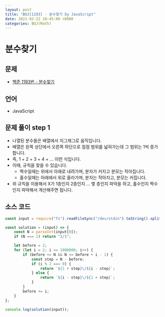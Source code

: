 ```yaml
---
layout: post
title: "BOJ[1193] - 분수찾기 by JavaScript"
date: 2021-02-22 18:45:00 +0900
categories: BOJ(Math)
---
```


# 분수찾기

## 문제

- [백준 1193번 - 분수찾기](https://www.acmicpc.net/problem/1193)

## 언어

- JavaScript

## 문제 풀이 step 1

- 나열된 분수들은 배열에서 지그재그로 움직입니다.
- 배열은 왼쪽 상단에서 오른쪽 하단으로 점점 범위를 넓혀가는데 그 범위는 1씩 증가합니다.
- 즉, 1 + 2 + 3 + 4 + ... 이런 식입니다.
- 이때, 규칙을 찾을 수 있습니다.
  - 짝수일때는 위에서 아래로 내려가며, 분자가 커지고 분모는 작아집니다.
  - 홀수일때는 아래에서 위로 올라가며, 분자는 작아지고, 분모는 커집니다.
- 위 규칙을 이용해서 X가 1층인지 2층인지 ... 몇 층인지 파악을 하고, 홀수인지 짝수인지 파악해서 계산해주면 됩니다.

## 소스 코드

```jsx
const input = require("fs").readFileSync("/dev/stdin").toString().split("\n");

const solution = (input) => {
	const N = parseInt(input[0]);
	if (N === 1) return "1/1";

	let before = 2;
	for (let i = 2; i <= 1000000; i++) {
		if (before <= N && N <= before + i - 1) {
			const step = N - before;
			if (i % 2 === 0) {
				return `${1 + step}\/${i - step}`;
			} else {
				return `${i - step}\/${1 + step}`;
			}
		}
		before += i;
	}
};

console.log(solution(input));
```
